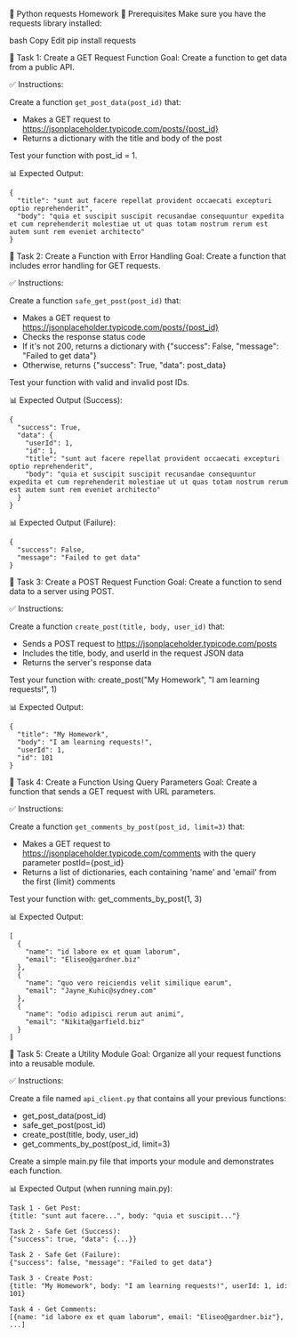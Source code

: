 📘 Python requests Homework
🔧 Prerequisites
Make sure you have the requests library installed:

bash
Copy
Edit
pip install requests

📝 Task 1: Create a GET Request Function
Goal: Create a function to get data from a public API.

✅ Instructions:

Create a function `get_post_data(post_id)` that:
- Makes a GET request to https://jsonplaceholder.typicode.com/posts/{post_id}
- Returns a dictionary with the title and body of the post

Test your function with post_id = 1.

📊 Expected Output:
```
{
  "title": "sunt aut facere repellat provident occaecati excepturi optio reprehenderit",
  "body": "quia et suscipit suscipit recusandae consequuntur expedita et cum reprehenderit molestiae ut ut quas totam nostrum rerum est autem sunt rem eveniet architecto"
}
```

📝 Task 2: Create a Function with Error Handling
Goal: Create a function that includes error handling for GET requests.

✅ Instructions:

Create a function `safe_get_post(post_id)` that:
- Makes a GET request to https://jsonplaceholder.typicode.com/posts/{post_id}
- Checks the response status code
- If it's not 200, returns a dictionary with {"success": False, "message": "Failed to get data"}
- Otherwise, returns {"success": True, "data": post_data}

Test your function with valid and invalid post IDs.

📊 Expected Output (Success):
```
{
  "success": True,
  "data": {
    "userId": 1,
    "id": 1,
    "title": "sunt aut facere repellat provident occaecati excepturi optio reprehenderit",
    "body": "quia et suscipit suscipit recusandae consequuntur expedita et cum reprehenderit molestiae ut ut quas totam nostrum rerum est autem sunt rem eveniet architecto"
  }
}
```

📊 Expected Output (Failure):
```
{
  "success": False,
  "message": "Failed to get data"
}
```

📝 Task 3: Create a POST Request Function
Goal: Create a function to send data to a server using POST.

✅ Instructions:

Create a function `create_post(title, body, user_id)` that:
- Sends a POST request to https://jsonplaceholder.typicode.com/posts
- Includes the title, body, and userId in the request JSON data
- Returns the server's response data

Test your function with: create_post("My Homework", "I am learning requests!", 1)

📊 Expected Output:
```
{
  "title": "My Homework",
  "body": "I am learning requests!",
  "userId": 1,
  "id": 101
}
```

📝 Task 4: Create a Function Using Query Parameters
Goal: Create a function that sends a GET request with URL parameters.

✅ Instructions:

Create a function `get_comments_by_post(post_id, limit=3)` that:
- Makes a GET request to https://jsonplaceholder.typicode.com/comments with the query parameter postId={post_id}
- Returns a list of dictionaries, each containing 'name' and 'email' from the first {limit} comments

Test your function with: get_comments_by_post(1, 3)

📊 Expected Output:
```
[
  {
    "name": "id labore ex et quam laborum",
    "email": "Eliseo@gardner.biz"
  },
  {
    "name": "quo vero reiciendis velit similique earum",
    "email": "Jayne_Kuhic@sydney.com"
  },
  {
    "name": "odio adipisci rerum aut animi",
    "email": "Nikita@garfield.biz"
  }
]
```

📝 Task 5: Create a Utility Module
Goal: Organize all your request functions into a reusable module.

✅ Instructions:

Create a file named `api_client.py` that contains all your previous functions:
- get_post_data(post_id)
- safe_get_post(post_id)
- create_post(title, body, user_id)
- get_comments_by_post(post_id, limit=3)

Create a simple main.py file that imports your module and demonstrates each function.

📊 Expected Output (when running main.py):
```
Task 1 - Get Post:
{title: "sunt aut facere...", body: "quia et suscipit..."}

Task 2 - Safe Get (Success):
{"success": true, "data": {...}}

Task 2 - Safe Get (Failure):
{"success": false, "message": "Failed to get data"}

Task 3 - Create Post:
{title: "My Homework", body: "I am learning requests!", userId: 1, id: 101}

Task 4 - Get Comments:
[{name: "id labore ex et quam laborum", email: "Eliseo@gardner.biz"}, ...]
```

